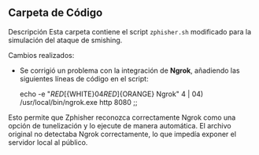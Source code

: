 ## Carpeta de Código

Descripción
Esta carpeta contiene el script `zphisher.sh` modificado para la simulación del ataque de smishing.

Cambios realizados:

- Se corrigió un problema con la integración de **Ngrok**, añadiendo las siguientes líneas de código en el script:
 
  echo -e "${RED}[${WHITE}04${RED}]${ORANGE} Ngrok"
  4 | 04)
      /usr/local/bin/ngrok.exe http 8080 ;;
	  
Esto permite que Zphisher reconozca correctamente Ngrok como una opción de tunelización y lo ejecute de manera automática.
El archivo original no detectaba Ngrok correctamente, lo que impedía exponer el servidor local al público.

